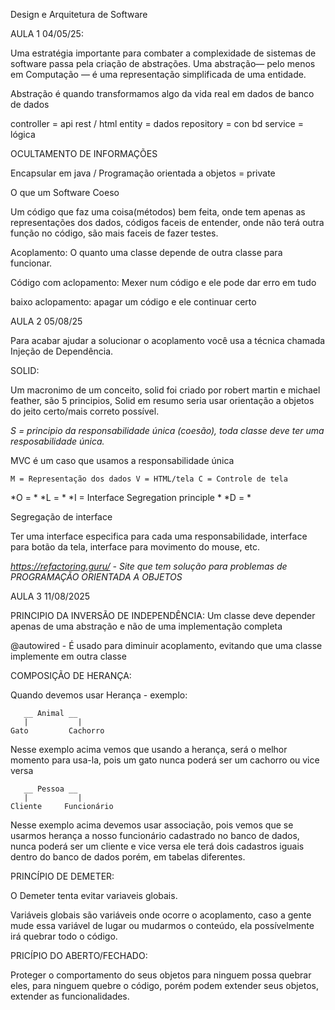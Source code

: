 Design e Arquitetura de Software

AULA 1 04/05/25:

Uma estratégia importante para combater a complexidade de sistemas de software passa pela criação de abstrações.
Uma abstração— pelo menos em Computação — é uma representação simplificada de uma entidade.

Abstração é quando transformamos algo da vida real em dados de banco de dados

controller  = api rest / html
entity  = dados
repository = con bd
service = lógica

OCULTAMENTO DE INFORMAÇÕES

Encapsular em java / Programação orientada a objetos = private

O que um Software Coeso

Um código que faz uma coisa(métodos) bem feita, onde tem apenas as representações dos dados, códigos faceis de entender, onde não terá outra função no código,
são mais faceis de fazer testes.

Acoplamento:
O quanto uma classe depende de outra classe para funcionar.

Código com aclopamento:
Mexer num código e ele pode dar erro em tudo

baixo aclopamento:
apagar um código e ele continuar certo

AULA 2 05/08/25

Para acabar ajudar a solucionar o acoplamento você usa a técnica chamada Injeção de Dependência.

SOLID:

Um macronimo de um conceito, solid foi criado por robert martin e michael feather, são 5 principios, Solid em resumo seria usar orientação a objetos do jeito certo/mais correto possível.

*S = principio da responsabilidade única (coesão), toda classe deve ter uma resposabilidade única.*
  
  MVC é um caso que usamos a responsabilidade única

    M = Representação dos dados V = HTML/tela C = Controle de tela

*O = *
*L = *
*I = Interface Segregation principle *
*D = *

Segregação de interface

Ter uma interface especifica para cada uma responsabilidade, interface para botão da tela, interface para movimento do mouse, etc.

*https://refactoring.guru/ - Site que tem solução para problemas de PROGRAMAÇÃO ORIENTADA A OBJETOS*


AULA 3 11/08/2025

PRINCIPIO DA INVERSÃO DE INDEPENDÊNCIA:
Um classe deve depender apenas de uma abstração e não de uma implementação completa

@autowired - É usado para diminuir acoplamento, evitando que uma classe implemente em outra classe

COMPOSIÇÃO DE HERANÇA:

Quando devemos usar Herança - exemplo:

       __ Animal __
       |           |
    Gato         Cachorro


Nesse exemplo acima vemos que usando a herança, será o melhor momento para usa-la, pois um gato nunca poderá ser um cachorro ou vice versa

       __ Pessoa __
       |           |
    Cliente     Funcionário


Nesse exemplo acima devemos usar associação, pois vemos que se usarmos herança a nosso funcionário cadastrado no banco de dados, nunca poderá ser um cliente e vice versa
ele terá dois cadastros iguais dentro do banco de dados porém, em tabelas diferentes.


PRINCÍPIO DE DEMETER:

O Demeter tenta evitar variaveis globais.

Variáveis globais são variáveis onde ocorre o acoplamento, caso a gente mude essa variável de lugar ou mudarmos o conteúdo, ela possívelmente irá quebrar todo o código.

PRICÍPIO DO ABERTO/FECHADO:

Proteger o comportamento do seus objetos para ninguem possa quebrar eles, para ninguem quebre o código, porém podem extender seus objetos, extender as funcionalidades.
